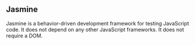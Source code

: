 ## Jasmine

Jasmine is a behavior-driven development framework for testing JavaScript code. It does not depend on any other JavaScript frameworks. It does not require a DOM.
